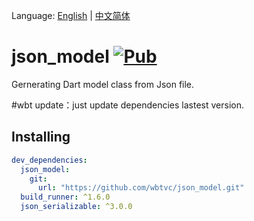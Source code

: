 
Language: [English](README.md) | [中文简体](README-ZH.md)


# json_model [![Pub](https://img.shields.io/pub/v/json_model.svg?style=flat-square)](https://pub.dartlang.org/packages/json_model)

Gernerating Dart model class from Json file.

#wbt update：just update dependencies lastest version.
## Installing

```yaml
dev_dependencies:
  json_model:
    git: 
      url: "https://github.com/wbtvc/json_model.git"
  build_runner: ^1.6.0
  json_serializable: ^3.0.0
```
